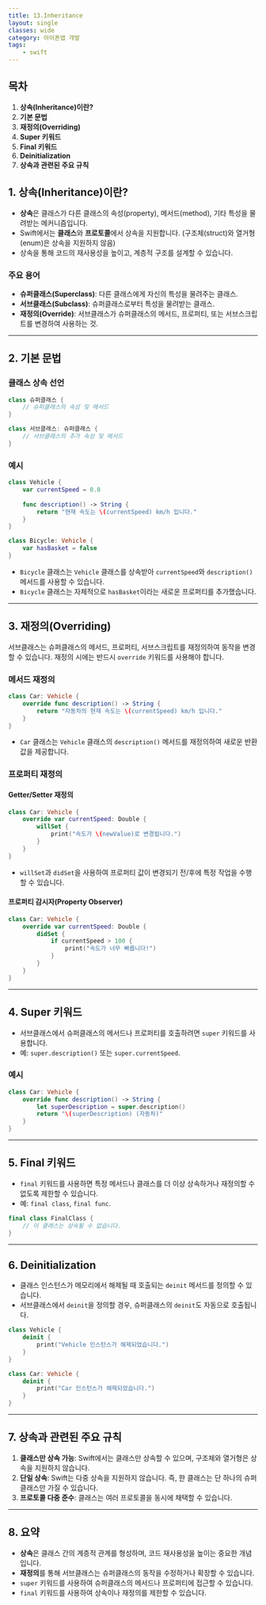 ```yaml
---
title: 13.Inheritance
layout: single
classes: wide
category: 아이폰앱 개발
tags:
    - swift
---
```


## **목차**
1. **상속(Inheritance)이란?**
2. **기본 문법**
3. **재정의(Overriding)**
4. **Super 키워드**
5. **Final 키워드**
6. **Deinitialization**
7. **상속과 관련된 주요 규칙**


## **1. 상속(Inheritance)이란?**
- **상속**은 클래스가 다른 클래스의 속성(property), 메서드(method), 기타 특성을 물려받는 메커니즘입니다.
- Swift에서는 **클래스**와 **프로토콜**에서 상속을 지원합니다. (구조체(struct)와 열거형(enum)은 상속을 지원하지 않음)
- 상속을 통해 코드의 재사용성을 높이고, 계층적 구조를 설계할 수 있습니다.

### **주요 용어**
- **슈퍼클래스(Superclass)**: 다른 클래스에게 자신의 특성을 물려주는 클래스.
- **서브클래스(Subclass)**: 슈퍼클래스로부터 특성을 물려받는 클래스.
- **재정의(Override)**: 서브클래스가 슈퍼클래스의 메서드, 프로퍼티, 또는 서브스크립트를 변경하여 사용하는 것.

---

## **2. 기본 문법**
### **클래스 상속 선언**
```swift
class 슈퍼클래스 {
    // 슈퍼클래스의 속성 및 메서드
}

class 서브클래스: 슈퍼클래스 {
    // 서브클래스의 추가 속성 및 메서드
}
```

### **예시**
```swift
class Vehicle {
    var currentSpeed = 0.0
    
    func description() -> String {
        return "현재 속도는 \(currentSpeed) km/h 입니다."
    }
}

class Bicycle: Vehicle {
    var hasBasket = false
}
```
- `Bicycle` 클래스는 `Vehicle` 클래스를 상속받아 `currentSpeed`와 `description()` 메서드를 사용할 수 있습니다.
- `Bicycle` 클래스는 자체적으로 `hasBasket`이라는 새로운 프로퍼티를 추가했습니다.

---

## **3. 재정의(Overriding)**
서브클래스는 슈퍼클래스의 메서드, 프로퍼티, 서브스크립트를 재정의하여 동작을 변경할 수 있습니다. 재정의 시에는 반드시 `override` 키워드를 사용해야 합니다.

### **메서드 재정의**
```swift
class Car: Vehicle {
    override func description() -> String {
        return "자동차의 현재 속도는 \(currentSpeed) km/h 입니다."
    }
}
```
- `Car` 클래스는 `Vehicle` 클래스의 `description()` 메서드를 재정의하여 새로운 반환값을 제공합니다.

### **프로퍼티 재정의**
#### Getter/Setter 재정의
```swift
class Car: Vehicle {
    override var currentSpeed: Double {
        willSet {
            print("속도가 \(newValue)로 변경됩니다.")
        }
    }
}
```
- `willSet`과 `didSet`을 사용하여 프로퍼티 값이 변경되기 전/후에 특정 작업을 수행할 수 있습니다.

#### 프로퍼티 감시자(Property Observer)
```swift
class Car: Vehicle {
    override var currentSpeed: Double {
        didSet {
            if currentSpeed > 100 {
                print("속도가 너무 빠릅니다!")
            }
        }
    }
}
```

---

## **4. Super 키워드**
- 서브클래스에서 슈퍼클래스의 메서드나 프로퍼티를 호출하려면 `super` 키워드를 사용합니다.
- 예: `super.description()` 또는 `super.currentSpeed`.

### **예시**
```swift
class Car: Vehicle {
    override func description() -> String {
        let superDescription = super.description()
        return "\(superDescription) (자동차)"
    }
}
```

---

## **5. Final 키워드**
- `final` 키워드를 사용하면 특정 메서드나 클래스를 더 이상 상속하거나 재정의할 수 없도록 제한할 수 있습니다.
- 예: `final class`, `final func`.

```swift
final class FinalClass {
    // 이 클래스는 상속될 수 없습니다.
}
```

---

## **6. Deinitialization**
- 클래스 인스턴스가 메모리에서 해제될 때 호출되는 `deinit` 메서드를 정의할 수 있습니다.
- 서브클래스에서 `deinit`을 정의할 경우, 슈퍼클래스의 `deinit`도 자동으로 호출됩니다.

```swift
class Vehicle {
    deinit {
        print("Vehicle 인스턴스가 해제되었습니다.")
    }
}

class Car: Vehicle {
    deinit {
        print("Car 인스턴스가 해제되었습니다.")
    }
}
```

---

## **7. 상속과 관련된 주요 규칙**
1. **클래스만 상속 가능**: Swift에서는 클래스만 상속할 수 있으며, 구조체와 열거형은 상속을 지원하지 않습니다.
2. **단일 상속**: Swift는 다중 상속을 지원하지 않습니다. 즉, 한 클래스는 단 하나의 슈퍼클래스만 가질 수 있습니다.
3. **프로토콜 다중 준수**: 클래스는 여러 프로토콜을 동시에 채택할 수 있습니다.

---

## **8. 요약**
- **상속**은 클래스 간의 계층적 관계를 형성하며, 코드 재사용성을 높이는 중요한 개념입니다.
- **재정의**를 통해 서브클래스는 슈퍼클래스의 동작을 수정하거나 확장할 수 있습니다.
- `super` 키워드를 사용하여 슈퍼클래스의 메서드나 프로퍼티에 접근할 수 있습니다.
- `final` 키워드를 사용하여 상속이나 재정의를 제한할 수 있습니다.

